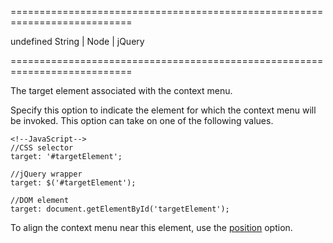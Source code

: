 ===========================================================================
<!--default-->undefined<!--/default-->
<!--type-->String | Node | jQuery<!--/type-->
===========================================================================

<!--shortDescription-->
The target element associated with the context menu.
<!--/shortDescription-->

<!--fullDescription-->
Specify this option to indicate the element for which the context menu will be invoked. This option can take on one of the following values.

    <!--JavaScript-->
    //CSS selector
    target: '#targetElement';
 
    //jQuery wrapper
    target: $('#targetElement');
 
    //DOM element
    target: document.getElementById('targetElement');

To align the context menu near this element, use the [position](/Documentation/ApiReference/UI_Widgets/dxContextMenu/Configuration/#position) option.


<!--/fullDescription-->